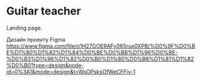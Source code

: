 # Guitar teacher

Landing page.

Дизайн проекту Figma
https://www.figma.com/file/o1H27GOERAFy065rux0XPB/%D0%9F%D0%BE%D1%80%D1%82%D1%84%D0%BE%D0%BB%D1%96%D0%BE-%D0%B3%D1%96%D1%82%D0%B0%D1%80%D0%B8%D1%81%D1%82%D0%B0?type=design&node-id=0%3A1&mode=design&t=WsOPsksOfWeCFFiy-1